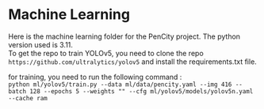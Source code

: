# Machine Learning

Here is the machine learning folder for the PenCity project. The python version used is 3.11. \
To get the repo to train YOLOv5, you need to clone the repo `https://github.com/ultralytics/yolov5` and install the requirements.txt file.

for training, you need to run the following command : \
`python ml/yolov5/train.py --data ml/data/pencity.yaml --img 416 --batch 128 --epochs 5 --weights "" --cfg ml/yolov5/models/yolov5n.yaml --cache ram`
